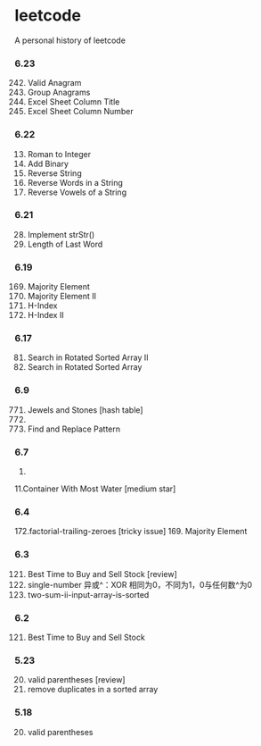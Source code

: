 # leetcode
A personal history of leetcode

### 6.23
242. Valid Anagram
49. Group Anagrams
168. Excel Sheet Column Title
171. Excel Sheet Column Number


### 6.22
13. Roman to Integer
67. Add Binary
344. Reverse String
151. Reverse Words in a String
345. Reverse Vowels of a String



### 6.21
28. Implement strStr()
58. Length of Last Word


### 6.19
169.	Majority Element
229.	Majority Element II
274.	H-Index
275. H-Index II


### 6.17
81. Search in Rotated Sorted Array II
33. Search in Rotated Sorted Array

### 6.9
771. Jewels and Stones [hash table]
3.
890. Find and Replace Pattern

### 6.7
1. 
11.Container With Most Water [medium star]

### 6.4
172.factorial-trailing-zeroes [tricky issue]
169. Majority Element

### 6.3
121. Best Time to Buy and Sell Stock [review]
136. single-number 异或^：XOR 相同为0，不同为1，0与任何数^为0
167. two-sum-ii-input-array-is-sorted

### 6.2
121. Best Time to Buy and Sell Stock

### 5.23
20. valid parentheses [review]
26. remove duplicates in a sorted array

### 5.18
20. valid parentheses






